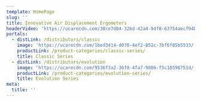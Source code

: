 ```yaml
---
template: HomePage
slug: ''
title: Innovative Air Displacement Ergometers
headerVideo: 'https://ucarecdn.com/38ce7d04-32bd-42a4-94f8-63754aecf94b/'
portals:
  - distLink: /distributors/classic
    image: 'https://ucarecdn.com/1bed3414-d070-4ef2-852c-7bf6f85b5533/'
    productLink: /product-categories/classic-series/
    title: Classic Series
  - distLink: /distributors/evolution
    image: 'https://ucarecdn.com/9536f3a2-36f8-4fa7-9806-f5c18596751d/'
    productLink: /product-categories/evolution-series/
    title: Evolution Series
meta:
  title: ''
---
```


